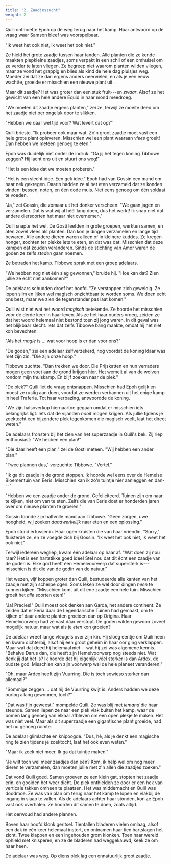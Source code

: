 ```yaml
---
title: "2. Zaadjeszucht"
weight: 2
---
```


Quili ontmoette Epoh op de weg terug naar het kamp. Haar antwoord op de vraag waar Samson bleef was voorspelbaar.

"Ik weet het ook niet, ik weet het ook niet."

Ze hield het grote zaadje tussen haar tanden. Alle planten die ze kende maakten piepkleine zaadjes, soms verpakt in een schil of een omhulsel om ze verder te laten vliegen. Ze begreep niet waarom planten wilden vliegen, maar ze vond het grappig en blies als kind de hele dag pluisjes weg. Moeder zei dat ze dan ergens anders neervielen, en als je een eeuw wachtte, groeide er misschien een nieuwe plant uit.

Maar dit zaadje? Het was groter dan een stuk fruit---en _zwaar_. Alsof ze het gewicht van een hele andere Equid in haar mond meedroeg.

"We moeten dit zaadje ergens planten," zei ze, terwijl ze moeite deed om het zaadje niet per ongeluk door te slikken.

"Hebben we daar wel tijd voor? Wat levert dat op?"

Quili brieste. "Ik probeer ook maar wat. Zo'n groot zaadje moet vast een hele grote plant opleveren. Misschien wel een plant waaraan _vlees_ groeit! Dan hebben we meteen genoeg te eten."

Epoh was duidelijk niet onder de indruk. "Ga jij het tegen koning Tibbowe zeggen? Hij lacht ons uit en stuurt ons weg!"

"Het is een idee dat we moeten proberen."

"Het is een slecht idee. Een gek idee." Epoh had van Gossin een mand om haar nek gekregen. Daarin hadden ze al het eten verzameld dat ze konden vinden: bessen, noten, en één dode muis. Niet eens genoeg om één soldaat te voeden. 

"Ja," zei Gossin, die zomaar uit het donker verscheen. "We gaan jagen en verzamelen. Dat is wat wij al héél lang doen, dus het werkt! Ik snap niet dat andere diersoorten het maar niet overnemen." 

Quili snapte het wel. De Gosti leefden in grote groepen, werkten samen, en aten zowel vlees als planten. Dan kon je dingen verzamelen en lange tijd bewaren. Alle andere dieren waren alleen of in kleinere kuddes. Ze kregen honger, zochten ter plekke iets te eten, en dat was dat. Misschien dat deze kampen dat zouden veranderen. Sinds de stichting van Amor waren de goden ze zelfs _steden_ gaan noemen.

Ze betraden het kamp. Tibbowe sprak met een groep adelaars.

"We hebben nog niet één slag gewonnen," brulde hij. "Hoe kan dat? Zien jullie ze echt niet aankomen?"

De adelaars schudden droef het hoofd. "Ze verstoppen zich geweldig. Ze lopen slim en lijken wel magisch onzichtbaar te worden soms. We doen echt ons best, maar we zien de tegenstander pas laat komen."

Quili wist niet wat het woord _magisch_ betekende. Ze hoorde het misschien voor de derde keer in haar leven. Als ze het haar ouders vroeg, zeiden ze dat het woord helemaal niet bestond toen zij jong waren. In dit geval was het blijkbaar slecht. Iets dat zelfs Tibbowe bang maakte, omdat hij het niet kon bevechten.

"Als het _magie_ is ... wat voor hoop is er dan voor ons?"

"De goden," zei een adelaar zelfverzekerd, nog voordat de koning klaar was met zijn zin. "Die zijn onze hoop."

Tibbowe zuchtte. "Dan trekken we door. Die Prijskatten en hun verraders mogen geen voet aan de grond krijgen hier. Het wemelt al van de wolven rondom mijn thuiskamp. En blijf zoeken naar de plek."

"De plek?" Quili liet de vraag ontsnappen. Misschien had Epoh gelijk en moest ze rustig aan doen, voordat ze werden verbannen uit het enige kamp in heel Traferia. Tot haar verbazing, antwoordde de koning.

"We zijn halsoverkop hiernaartoe gegaan omdat er misschien iets belangrijks ligt. Iets dat de vijanden _nooit_ mogen krijgen. Als jullie tijdens je zoektocht een bijzondere plek tegenkomen die magisch voelt, laat het direct weten."

De adelaars fronsten bij het zien van het superzaadje in Quili's bek. Zij riep enthousiast: "We hebben een plan!"

"Die daar heeft een plan," zei de Gosti meteen. "Wij hebben een ander plan."

"Twee plannen dus," verzuchtte Tibbowe. "Vertel."

"Ik ga dit zaadje in de grond stoppen. Ik hoorde wel eens over de Hemelse Bloementuin van Eeris. Misschien kan ik zo'n tuintje hier aanleggen en dan---"

"Hebben we een zaadje onder de grond. Gefeliciteerd. Tuinen zijn om naar te kijken, niet om van te eten. Zelfs die van Eeris doet er honderden jaren over om nieuwe planten te groeien." 

Gossin toonde zijn halfvolle mand aan Tibbowe. "Geen zorgen, uwe hoogheid, wij zoeken _daadwerkelijk_ naar eten en een oplossing."

Epoh stond ertussenin. Haar ogen kruisten die van haar vriendin. "Sorry," fluisterde ze, en ze voegde zich bij Gossin. "Ik weet het ook niet, ik weet het ook niet."

Terwijl iedereen wegliep, kwam één adelaar op haar af. "Wat doen zij nou raar? Het is een hartstikke goed idee! Stel nou dat dit écht een zaadje van de goden is. Elke god heeft één Hemelvoorwerp dat supersterk is---misschien is dit die van de godin van de natuur."

Het wezen, vijf koppen groter dan Quili, bestudeerde alle kanten van het zaadje met zijn scherpe ogen. Soms leken ze wel door dingen _heen_ te kunnen kijken. "Misschien komt uit dit ene zaadje een hele tuin. Misschien groeit het _alle_ soorten eten!"

"Ja! Precies!" Quili moest ook denken aan Garda, het andere continent. Ze zeiden dat er Feria daar de Legendarische Tuinen had gemaakt, om te kijken of daar andere planten groeiden dan op Origina. Haar Hemelvoorwerp had ze vast dáár verstopt. De goden wilden gewoon zoveel mogelijk natuur, maar wat als je _eten_ kon groeien?

De adelaar wreef lange vleugels over zijn kin. Hij sloeg eentje om Quili heen en kwam dichterbij, alsof hij een groot geheim in haar oor ging verklappen. Maar wat dat deed hij helemaal niet---wat hij zei was algemene kennis. "Behalve Darus dan, die heeft zijn Hemelvoorwerp nog steeds niet. Wat denk jij dat het is? Ik hoorde dat hij eigenlijk véél sterker is dan Ardex, de oudste god. Misschien kan zijn voorwerp wel de hele planeet veranderen!"

"Oh, maar Ardex heeft zijn Vuurring. Die is toch sowieso sterker dan allemaal?"

"Sommige zeggen ... dat hij de Vuurring kwijt is. Anders hadden we deze oorlog allang gewonnen, toch?"

"Dat was fijn geweest," mompelde Quili. Ze was blij met _iemand_ die haar steunde. Samen liepen ze naar een plek vlak buiten het kamp, waar de bomen lang genoeg van elkaar afbleven om een open plekje te maken. Het was niet veel. Maar als dit superzaadje een gigantische plant groeide, had het nu genoeg ruimte.

De adelaar glimlachte en knipoogde. "Dus, hè, als je denkt een magische ring te zien tijdens je zoektocht, laat het ook even weten."

"Maar ik zoek niet meer. Ik ga dat tuintje maken."

"Je wilt toch wel meer zaadjes dan één? Kom, ik help wel om nog meer dieren te verzamelen, dan moeten jullie met z'n allen die zaadjes zoeken."

Dat vond Quili goed. Samen groeven ze een klein gat, stopten het zaadje erin, en gooiden het weer dicht. De plek onthielden ze door er een hek van verticale takken omheen te plaatsen. Het was middernacht en Quili was doodmoe. Ze was van plan om terug naar het kamp te lopen en vlakbij de ingang in slaap te vallen. Als de adelaars achter haar stonden, kon ze Epoh vast ook overhalen. Ze hoorden dit samen te doen, zoals altijd.

Het oerwoud had andere plannen.

Boven haar hoofd klonk geritsel. Tientallen bladeren vielen omlaag, alsof een dak in één keer helemaal instort, en ontnamen haar tien hartslagen het zicht. Twee klappen en een ingehouden grom klonken. Toen haar wereld ophield met knisperen, en ze de bladeren had weggekauwd, keek ze om haar heen.

De adelaar was weg. Op diens plek lag een onnatuurlijk groot zaadje.